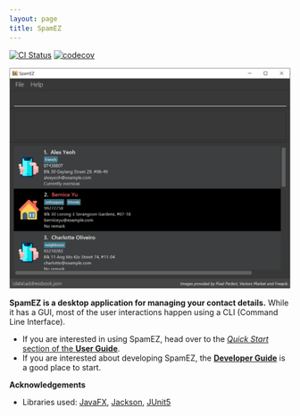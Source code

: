 ```yaml
---
layout: page
title: SpamEZ
---
```


[![CI Status](https://github.com/AY2021S2-CS2103-T16-1/tp/workflows/Java%20CI/badge.svg)](https://github.com/AY2021S2-CS2103-T16-1/tp/actions)
[![codecov](https://codecov.io/gh/AY2021S2-CS2103-T16-1/tp/branch/master/graph/badge.svg)](https://codecov.io/gh/AY2021S2-CS2103-T16-1/tp)

![Ui](images/Ui.png)

**SpamEZ is a desktop application for managing your contact details.** While it has a GUI, most of the user interactions happen using a CLI (Command Line Interface).

* If you are interested in using SpamEZ, head over to the [_Quick Start_ section of the **User Guide**](UserGuide.html#quick-start).
* If you are interested about developing SpamEZ, the [**Developer Guide**](DeveloperGuide.html) is a good place to start.


**Acknowledgements**

* Libraries used: [JavaFX](https://openjfx.io/), [Jackson](https://github.com/FasterXML/jackson), [JUnit5](https://github.com/junit-team/junit5)
